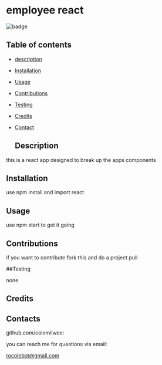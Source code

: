 # employee react

![badge](https://img.shields.io/badge/license-MIT-brightgreen)

  ## Table of contents

* [description](#Description)
* [Installation](#Installation)
* [Usage](#Usage)
* [Contributions](#contributions)
* [Testing](#Testing)
* [Credits](#Credits) 
* [Contact](#Contacts)

 
  ## Description

this is a react app designed to break up the apps components


  ## Installation
use npm install and import react

  ## Usage

use npm start to get it going

  ## Contributions

if you want to contribute fork this and do a project pull

  ##Testing

none

  ## Credits



  ## Contacts

github.com/colemilwee:

  you can reach me for questions via email: 

rocolebot@gmail.com


